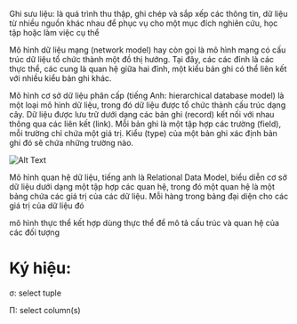 Ghi sưu liệu: là quá trình thu thập, ghi chép và sắp xếp các thông tin, dữ liệu từ nhiều nguồn khác nhau để phục vụ cho một mục đích nghiên cứu, học tập hoặc làm việc cụ thể

Mô hình dữ liệu mạng (network model) hay còn gọi là mô hình mạng có cấu trúc dữ liệu tổ chức thành một đồ thị hướng. Tại đây, các các đỉnh là các thực thể, các cung là quan hệ giữa hai đỉnh, một kiểu bản ghi có thể liên kết với nhiều kiểu bản ghi khác.



Mô hình cơ sở dữ liệu phân cấp (tiếng Anh: hierarchical database model) là một loại mô hình dữ liệu, trong đó dữ liệu được tổ chức thành cấu trúc dạng cây. Dữ liệu được lưu trữ dưới dạng các bản ghi (record) kết nối với nhau thông qua các liên kết (link). Mỗi bản ghi là một tập hợp các trường (field), mỗi trường chỉ chứa một giá trị. Kiểu (type) của một bản ghi xác định bản ghi đó sẽ chứa những trường nào.

![Alt Text](URL)


Mô hình quan hệ dữ liệu, tiếng anh là Relational Data Model, biểu diễn cơ sở dữ liệu dưới dạng một tập hợp các quan hệ, trong đó một quan hệ là một bảng chứa các giá trị của các dữ liệu. Mỗi hàng trong bảng đại diện cho các giá trị của dữ liệu đó


mô hình thực thể kết hợp dùng thực thể để mô tả cấu trúc và quan hệ của các đối tượng 

# Ký hiệu:

σ: select tuple

Π: select column(s)
